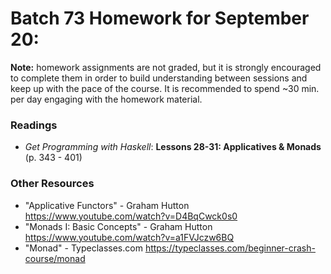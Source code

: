 # Batch 73 Homework for September 20:
**Note:** homework assignments are not graded, but it is strongly encouraged to complete them in order to build understanding between sessions and keep up with the pace of the course. It is recommended to spend ~30 min. per day engaging with the homework material.

### Readings
* *Get Programming with Haskell*: **Lessons 28-31: Applicatives & Monads** (p. 343 - 401)

### Other Resources
* "Applicative Functors" - Graham Hutton https://www.youtube.com/watch?v=D4BqCwck0s0
* "Monads I: Basic Concepts" - Graham Hutton https://www.youtube.com/watch?v=a1FVJczw6BQ
* "Monad" - Typeclasses.com
https://typeclasses.com/beginner-crash-course/monad